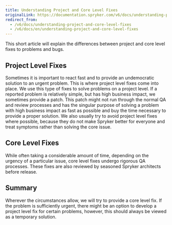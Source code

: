 ```yaml
---
title: Understanding Project and Core Level Fixes
originalLink: https://documentation.spryker.com/v6/docs/understanding-project-and-core-level-fixes
redirect_from:
  - /v6/docs/understanding-project-and-core-level-fixes
  - /v6/docs/en/understanding-project-and-core-level-fixes
---
```


This short article will explain the differences between project and core level fixes to problems and bugs.

## Project Level Fixes

Sometimes it is important to react fast and to provide an undemocratic solution to an urgent problem. This is where project level fixes come into place. We use this type of fixes to solve problems on a project level. If a reported problem is relatively simple, but has high business impact, we sometimes provide a patch. This patch might not run through the normal QA and review processes and has the singular purpose of solving a problem with high business impact as fast as possible and buy the time necessary to provide a proper solution.
We also usually try to avoid project level fixes where possible, because they do not make Spryker better for everyone and treat symptoms rather than solving the core issue.

## Core Level Fixes

While often taking a considerable amount of time, depending on the urgency of a particular issue, core level fixes undergo rigorous QA processes. These fixes are also reviewed by seasoned Spryker architects before release.

## Summary

Wherever the circumstances allow, we will try to provide a core level fix. If the problem is sufficiently urgent, there might be an option to develop a project level fix for certain problems, however, this should always be viewed as a temporary solution.

